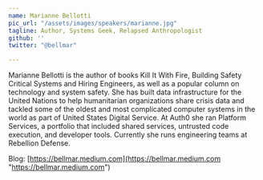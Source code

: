 ```yaml
---
name: Marianne Bellotti
pic_url: "/assets/images/speakers/marianne.jpg"
tagline: Author, Systems Geek, Relapsed Anthropologist
github: ''
twitter: "@bellmar"

---
```

Marianne Bellotti is the author of books Kill It With Fire, Building Safety Critical Systems and Hiring Engineers, as well as a popular column on technology and system safety. She has built data infrastructure for the United Nations to help humanitarian organizations share crisis data and tackled some of the oldest and most complicated computer systems in the world as part of United States Digital Service. At Auth0 she ran Platform Services, a portfolio that included shared services, untrusted code execution, and developer tools. Currently she runs engineering teams at Rebellion Defense.

Blog: [https://bellmar.medium.com](https://bellmar.medium.com "https://bellmar.medium.com")